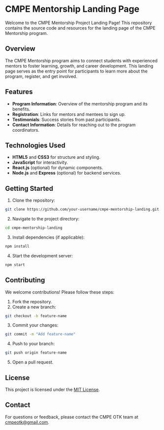 # CMPE Mentorship Landing Page

Welcome to the CMPE Mentorship Project Landing Page! This repository contains the source code and resources for the landing page of the CMPE Mentorship program.

## Overview

The CMPE Mentorship program aims to connect students with experienced mentors to foster learning, growth, and career development. This landing page serves as the entry point for participants to learn more about the program, register, and get involved.

## Features

- **Program Information**: Overview of the mentorship program and its benefits.
- **Registration**: Links for mentors and mentees to sign up.
- **Testimonials**: Success stories from past participants.
- **Contact Information**: Details for reaching out to the program coordinators.

## Technologies Used

- **HTML5** and **CSS3** for structure and styling.
- **JavaScript** for interactivity.
- **React.js** (optional) for dynamic components.
- **Node.js** and **Express** (optional) for backend services.

## Getting Started

1. Clone the repository:
  ```bash
  git clone https://github.com/your-username/cmpe-mentorship-landing.git
  ```
2. Navigate to the project directory:
  ```bash
  cd cmpe-mentorship-landing
  ```
3. Install dependencies (if applicable):
  ```bash
  npm install
  ```
4. Start the development server:
  ```bash
  npm start
  ```

## Contributing

We welcome contributions! Please follow these steps:

1. Fork the repository.
2. Create a new branch:
  ```bash
  git checkout -b feature-name
  ```
3. Commit your changes:
  ```bash
  git commit -m "Add feature-name"
  ```
4. Push to your branch:
  ```bash
  git push origin feature-name
  ```
5. Open a pull request.

## License

This project is licensed under the [MIT License](LICENSE).

## Contact

For questions or feedback, please contact the CMPE OTK team at [cmpeotk@gmail.com](mailto:cmpeotk@gmail.com).
